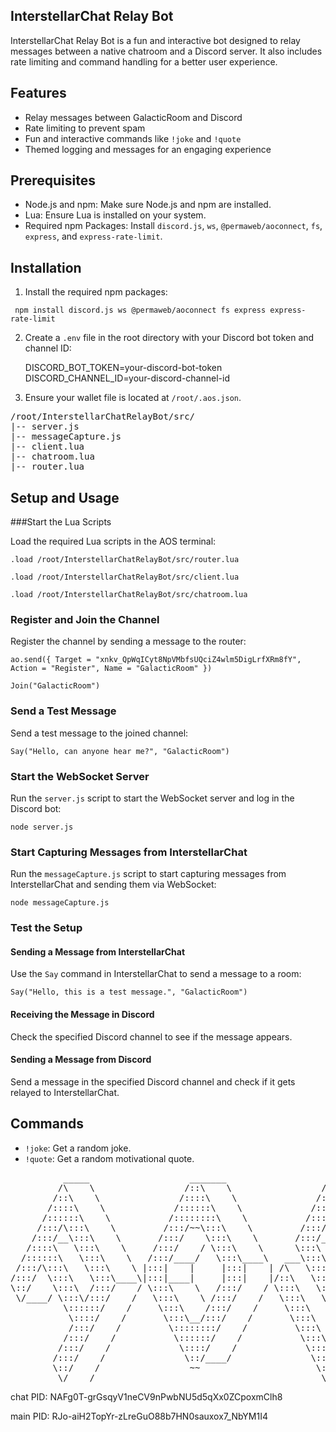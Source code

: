 ## InterstellarChat Relay Bot


InterstellarChat Relay Bot is a fun and interactive bot designed 
to relay messages between a native chatroom and a Discord server.
It also includes rate limiting and command handling for a better user experience.

## Features

- Relay messages between GalacticRoom and Discord
- Rate limiting to prevent spam
- Fun and interactive commands like `!joke` and `!quote`
- Themed logging and messages for an engaging experience

## Prerequisites

- Node.js and npm: Make sure Node.js and npm are installed.
- Lua: Ensure Lua is installed on your system.
- Required npm Packages:
    Install `discord.js`, `ws`, `@permaweb/aoconnect`, `fs`, `express`, and `express-rate-limit`.

## Installation

1. Install the required npm packages:


  ` npm install discord.js ws @permaweb/aoconnect fs express express-rate-limit`


2. Create a `.env` file in the root directory with your Discord bot token and channel ID:


   DISCORD_BOT_TOKEN=your-discord-bot-token
   DISCORD_CHANNEL_ID=your-discord-channel-id


4. Ensure your wallet file is located at `/root/.aos.json`.

<pre>/root/InterstellarChatRelayBot/src/
|-- server.js
|-- messageCapture.js
|-- client.lua
|-- chatroom.lua
|-- router.lua
</pre>

## Setup and Usage

###Start the Lua Scripts

Load the required Lua scripts in the AOS terminal:



`.load /root/InterstellarChatRelayBot/src/router.lua`

`.load /root/InterstellarChatRelayBot/src/client.lua`

`.load /root/InterstellarChatRelayBot/src/chatroom.lua`


### Register and Join the Channel

Register the channel by sending a message to the router:


`ao.send({ Target = "xnkv_QpWqICyt8NpVMbfsUQciZ4wlm5DigLrfXRm8fY", Action = "Register", Name = "GalacticRoom" })`

`Join("GalacticRoom")`


### Send a Test Message

Send a test message to the joined channel:


`Say("Hello, can anyone hear me?", "GalacticRoom")`


### Start the WebSocket Server

Run the `server.js` script to start the WebSocket server and log in the Discord bot:


`node server.js`


### Start Capturing Messages from InterstellarChat

Run the `messageCapture.js` script to start capturing messages from InterstellarChat and sending them via WebSocket:


`node messageCapture.js`


### Test the Setup

#### Sending a Message from InterstellarChat

Use the `Say` command in InterstellarChat to send a message to a room:


`Say("Hello, this is a test message.", "GalacticRoom")`


#### Receiving the Message in Discord

Check the specified Discord channel to see if the message appears.

#### Sending a Message from Discord

Send a message in the specified Discord channel and check if it gets relayed to InterstellarChat.

## Commands

- `!joke`: Get a random joke.
- `!quote`: Get a random motivational quote.
</div>
<div style="text-align: center;">
  <pre>
          _____                   _______                   _____
         /\    \                 /::\    \                 /\    \
        /::\    \               /::::\    \               /::\    \
       /::::\    \             /::::::\    \             /::::\    \
      /::::::\    \           /::::::::\    \           /::::::\    \
     /:::/\:::\    \         /:::/~~\:::\    \         /:::/\:::\    \
    /:::/__\:::\    \       /:::/    \:::\    \       /:::/__\:::\    \
   /::::\   \:::\    \     /:::/    / \:::\    \      \:::\   \:::\    \
  /::::::\   \:::\    \   /:::/____/   \:::\____\   ___\:::\   \:::\    \
 /:::/\:::\   \:::\    \ |:::|    |     |:::|    | /\   \:::\   \:::\    \
/:::/  \:::\   \:::\____\|:::|____|     |:::|    |/::\   \:::\   \:::\____\
\::/    \:::\  /:::/    / \:::\    \   /:::/    / \:::\   \:::\   \::/    /
 \/____/ \:::\/:::/    /   \:::\    \ /:::/    /   \:::\   \:::\   \/____/
          \::::::/    /     \:::\    /:::/    /     \:::\   \:::\    \
           \::::/    /       \:::\__/:::/    /       \:::\   \:::\____\
           /:::/    /         \::::::::/    /         \:::\  /:::/    /
          /:::/    /           \::::::/    /           \:::\/:::/    /
         /:::/    /             \::::/    /             \::::::/    /
        /:::/    /               \::/____/               \::::/    /
        \::/    /                 ~~                      \::/    /
         \/____/                                           \/____/
</pre>
</div>
chat PID: NAFg0T-grGsqyV1neCV9nPwbNU5d5qXx0ZCpoxmClh8

main PID: RJo-aiH2TopYr-zLreGuO88b7HN0sauxox7_NbYM1I4

